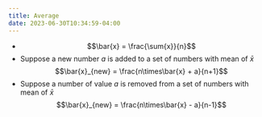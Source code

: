 ```yaml
---
title: Average
date: 2023-06-30T10:34:59-04:00
---
```


- $$\bar{x} = \frac{\sum{x}}{n}$$
- Suppose a new number $a$ is added to a set of numbers with mean of $\bar{x}$ $$\bar{x}_{new} = \frac{n\times\bar{x} + a}{n+1}$$
- Suppose a number of value $a$ is removed from a set of numbers with mean of $\bar{x}$
$$\bar{x}_{new} = \frac{n\times\bar{x} - a}{n-1}$$